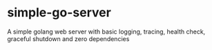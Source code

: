 # simple-go-server
A simple golang web server with basic logging, tracing, health check, graceful shutdown and zero dependencies
